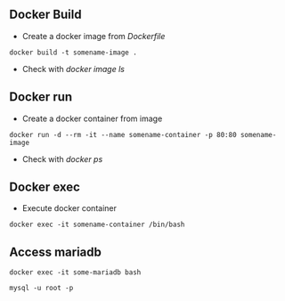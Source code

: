 
## Docker Build
* Create a docker image from *Dockerfile*
```
docker build -t somename-image .
```
* Check with *docker image ls*

## Docker run
* Create a docker container from image
```
docker run -d --rm -it --name somename-container -p 80:80 somename-image
```
* Check with *docker ps*

## Docker exec
* Execute docker container
```
docker exec -it somename-container /bin/bash
```

## Access mariadb
```
docker exec -it some-mariadb bash
```

```
mysql -u root -p

```
